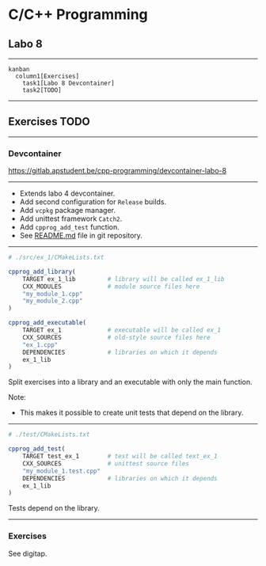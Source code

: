 # C/C++ Programming

## Labo 8

---

```mermaid
kanban
  column1[Exercises]
    task1[Labo 8 Devcontainer]
    task2[TODO]
```

---

## Exercises TODO

---

### Devcontainer

<https://gitlab.apstudent.be/cpp-programming/devcontainer-labo-8>

---

* Extends labo 4 devcontainer.
* Add second configuration for `Release` builds.
* Add `vcpkg` package manager.
* Add unittest framework `Catch2`.
* Add `cpprog_add_test` function.
* See [README.md](https://gitlab.apstudent.be/cpp-programming/devcontainer-labo-8/-/blob/main/README.md) file in git repository.

---

```cmake
# ./src/ex_1/CMakeLists.txt
```

```cmake
cpprog_add_library(
    TARGET ex_1_lib         # library will be called ex_1_lib
    CXX_MODULES             # module source files here
    "my_module_1.cpp"
    "my_module_2.cpp"
)
```

```cmake
cpprog_add_executable(
    TARGET ex_1             # executable will be called ex_1
    CXX_SOURCES             # old-style source files here
    "ex_1.cpp"
    DEPENDENCIES            # libraries on which it depends
    ex_1_lib
)
```

Split exercises into a library and an executable with only the main function.

Note:

* This makes it possible to create unit tests that depend on the library.

---

```cmake
# ./test/CMakeLists.txt
```

```cmake
cpprog_add_test(
    TARGET test_ex_1        # test will be called text_ex_1
    CXX_SOURCES             # unittest source files
    "my_module_1.test.cpp"
    DEPENDENCIES            # libraries on which it depends
    ex_1_lib
)
```

Tests depend on the library.

---

### Exercises

See digitap.

